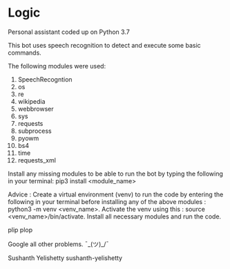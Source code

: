 # Logic
Personal assistant coded up on Python 3.7

This bot uses speech recognition to detect and execute some basic commands.

The following modules were used:
1. SpeechRecogntion
2. os
3. re
4. wikipedia
5. webbrowser
6. sys
7. requests
8. subprocess
9. pyowm
10. bs4
11. time
12. requests_xml

Install any missing modules to be able to run the bot by typing the following in your terminal:
pip3 install <module_name>

Advice : Create a virtual environment (venv) to run the code by entering the following in your terminal before installing any of the above modules : python3 -m venv <venv_name>. Activate the venv using this : source <venv_name>/bin/activate. Install all necessary modules and run the code.

plip plop

Google all other problems. ¯\_(ツ)_/¯

Sushanth Yelishetty sushanth-yelishetty
